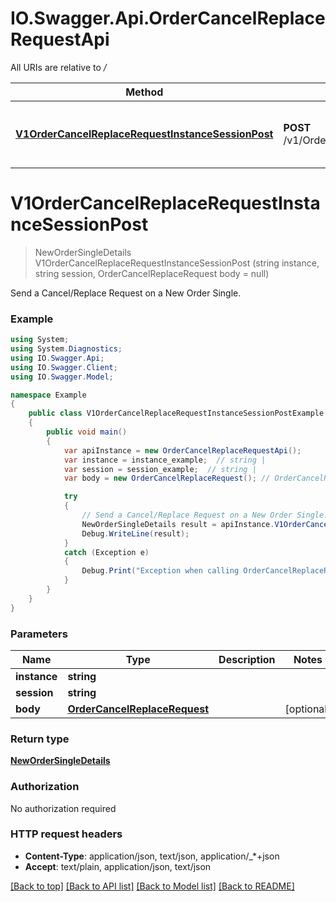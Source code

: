 # IO.Swagger.Api.OrderCancelReplaceRequestApi

All URIs are relative to */*

Method | HTTP request | Description
------------- | ------------- | -------------
[**V1OrderCancelReplaceRequestInstanceSessionPost**](OrderCancelReplaceRequestApi.md#v1ordercancelreplacerequestinstancesessionpost) | **POST** /v1/OrderCancelReplaceRequest/{instance}/{session} | Send a Cancel/Replace Request on a New Order Single.

<a name="v1ordercancelreplacerequestinstancesessionpost"></a>
# **V1OrderCancelReplaceRequestInstanceSessionPost**
> NewOrderSingleDetails V1OrderCancelReplaceRequestInstanceSessionPost (string instance, string session, OrderCancelReplaceRequest body = null)

Send a Cancel/Replace Request on a New Order Single.

### Example
```csharp
using System;
using System.Diagnostics;
using IO.Swagger.Api;
using IO.Swagger.Client;
using IO.Swagger.Model;

namespace Example
{
    public class V1OrderCancelReplaceRequestInstanceSessionPostExample
    {
        public void main()
        {
            var apiInstance = new OrderCancelReplaceRequestApi();
            var instance = instance_example;  // string | 
            var session = session_example;  // string | 
            var body = new OrderCancelReplaceRequest(); // OrderCancelReplaceRequest |  (optional) 

            try
            {
                // Send a Cancel/Replace Request on a New Order Single.
                NewOrderSingleDetails result = apiInstance.V1OrderCancelReplaceRequestInstanceSessionPost(instance, session, body);
                Debug.WriteLine(result);
            }
            catch (Exception e)
            {
                Debug.Print("Exception when calling OrderCancelReplaceRequestApi.V1OrderCancelReplaceRequestInstanceSessionPost: " + e.Message );
            }
        }
    }
}
```

### Parameters

Name | Type | Description  | Notes
------------- | ------------- | ------------- | -------------
 **instance** | **string**|  | 
 **session** | **string**|  | 
 **body** | [**OrderCancelReplaceRequest**](OrderCancelReplaceRequest.md)|  | [optional] 

### Return type

[**NewOrderSingleDetails**](NewOrderSingleDetails.md)

### Authorization

No authorization required

### HTTP request headers

 - **Content-Type**: application/json, text/json, application/_*+json
 - **Accept**: text/plain, application/json, text/json

[[Back to top]](#) [[Back to API list]](../README.md#documentation-for-api-endpoints) [[Back to Model list]](../README.md#documentation-for-models) [[Back to README]](../README.md)

